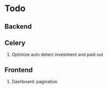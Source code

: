 # Todo

## Backend

## Celery

1. Optimize auto detect investment and paid out

## Frontend

1. Dashboard: pagination
